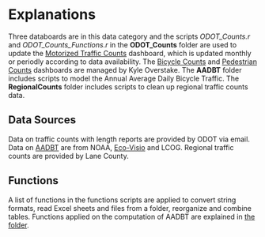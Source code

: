 # Explanations

Three databoards are in this data category and the scripts *ODOT_Counts.r* and *ODOT_Counts_Functions.r* in the **ODOT_Counts** folder are used to update the [Motorized Traffic Counts](https://www.lcog.org/thempo/page/Motorized-Traffic-Counts) dashboard, which is updated monthly or periodly according to data availability. The [Bicycle Counts](https://www.lcog.org/thempo/page/Bicycle-Counts) and [Pedestrian Counts](https://www.lcog.org/thempo/page/Pedestrian-Counts) dashboards are managed by Kyle Overstake. The **AADBT** folder includes scripts to model the Annual Average Daily Bicycle Traffic. The **RegionalCounts** folder includes scripts to clean up regional traffic counts data.

## Data Sources

Data on traffic counts with length reports are provided by ODOT via email. Data on [AADBT](https://github.com/dongmeic/MPO_Data_Portal/tree/master/TrafficCountData/AADBT#explanations) are from NOAA, [Eco-Visio](https://www.eco-visio.net/v5/login/#::) and LCOG. Regional traffic counts are provided by Lane County. 

## Functions

A list of functions in the functions scripts are applied to convert string formats, read Excel sheets and files from a folder, reorganize and combine tables. Functions applied on the computation of AADBT are explained in [the folder](https://github.com/dongmeic/MPO_Data_Portal/tree/master/TrafficCountData/AADBT#explanations).
